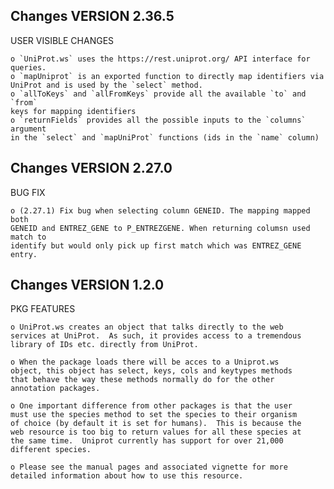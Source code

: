 Changes VERSION 2.36.5
----------------------

USER VISIBLE CHANGES

    o `UniProt.ws` uses the https://rest.uniprot.org/ API interface for queries.
    o `mapUniprot` is an exported function to directly map identifiers via
    UniProt and is used by the `select` method.
    o `allToKeys` and `allFromKeys` provide all the available `to` and `from`
    keys for mapping identifiers
    o `returnFields` provides all the possible inputs to the `columns` argument
    in the `select` and `mapUniProt` functions (ids in the `name` column)

Changes VERSION 2.27.0
----------------------

BUG FIX

    o (2.27.1) Fix bug when selecting column GENEID. The mapping mapped both
    GENEID and ENTREZ_GENE to P_ENTREZGENE. When returning columsn used match to
    identify but would only pick up first match which was ENTREZ_GENE entry.


Changes VERSION 1.2.0
--------------------

PKG FEATURES

    o UniProt.ws creates an object that talks directly to the web
    services at UniProt.  As such, it provides access to a tremendous
    library of IDs etc. directly from UniProt.

    o When the package loads there will be acces to a Uniprot.ws
    object, this object has select, keys, cols and keytypes methods
    that behave the way these methods normally do for the other
    annotation packages.

    o One important difference from other packages is that the user
    must use the species method to set the species to their organism
    of choice (by default it is set for humans).  This is because the
    web resource is too big to return values for all these species at
    the same time.  Uniprot currently has support for over 21,000
    different species.

    o Please see the manual pages and associated vignette for more
    detailed information about how to use this resource.



